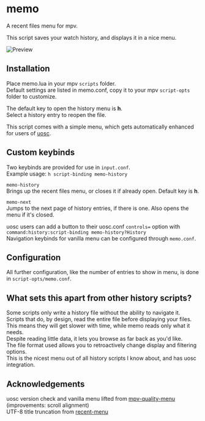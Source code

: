 # memo
A recent files menu for mpv.

This script saves your watch history, and displays it in a nice menu.

![Preview](https://user-images.githubusercontent.com/42466980/236659593-59d6b517-c560-4a2f-b30c-cb8daf7050e2.png)

## Installation
Place memo.lua in your mpv `scripts` folder.  
Default settings are listed in memo.conf, copy it to your mpv `script-opts` folder to customize.

The default key to open the history menu is **h**.  
Select a history entry to reopen the file.

This script comes with a simple menu, which gets automatically enhanced for users of [uosc](https://github.com/tomasklaen/uosc).

## Custom keybinds
Two keybinds are provided for use in `input.conf`.  
Example usage: `h script-binding memo-history`

`memo-history`  
Brings up the recent files menu, or closes it if already open. Default key is **h**.

`memo-next`  
Jumps to the next page of history entries, if there is one. Also opens the menu if it's closed.

uosc users can add a button to their uosc.conf `controls=` option with `command:history:script-binding memo-history?History`  
Navigation keybinds for vanilla menu can be configured through `memo.conf`.

## Configuration
All further configuration, like the number of entries to show in menu, is done in `script-opts/memo.conf`.

## What sets this apart from other history scripts?
Some scripts only write a history file without the ability to navigate it.  
Scripts that do, by design, read the entire file before displaying your files.  
This means they will get slower with time, while memo reads only what it needs.  
Despite reading little data, it lets you browse as far back as you'd like.  
The file format used allows you to retroactively change display and filtering options.  
This is the nicest menu out of all history scripts I know about, and has uosc integration.

## Acknowledgements
uosc version check and vanilla menu lifted from [mpv-quality-menu](https://github.com/christoph-heinrich/mpv-quality-menu) (improvements: scroll alignment)  
UTF-8 title truncation from [recent-menu](https://github.com/natural-harmonia-gropius/recent-menu)
